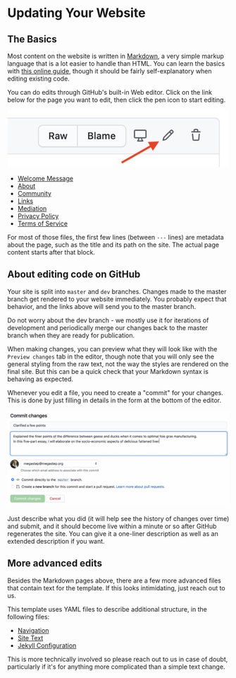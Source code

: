 # Updating Your Website

## The Basics

Most content on the website is written in [Markdown](https://en.wikipedia.org/wiki/Markdown), a very simple markup language that is a lot easier to handle than HTML. 
You can learn the basics with [this online guide](https://www.markdownguide.org/basic-syntax/), though it should be fairly self-explanatory when editing existing code.

You can do edits through GitHub's built-in Web editor. Click on the link below for the page you want to edit, then click the pen icon to start editing.

![Pen](tutorial/edit.jpg)

* [Welcome Message](https://github.com/megastep/adamhillerlaw.com/blob/master/_includes/welcome.md)
* [About](https://github.com/megastep/adamhillerlaw.com/blob/master/about.md)
* [Community](https://github.com/megastep/adamhillerlaw.com/blob/master/community.md)
* [Links](https://github.com/megastep/adamhillerlaw.com/blob/master/links.md)
* [Mediation](https://github.com/megastep/adamhillerlaw.com/blob/master/mediation.md)
* [Privacy Policy](https://github.com/megastep/adamhillerlaw.com/blob/master/privacy.md)
* [Terms of Service](https://github.com/megastep/adamhillerlaw.com/blob/master/terms.md)

For most of those files, the first few lines (between `---` lines) are metadata about the page, such as the title and its path on the site. The actual page content starts after that block.

## About editing code on GitHub

Your site is split into `master` and `dev` branches. Changes made to the master branch get rendered to your website immediately. You probably expect that behavior, and the links above will send you to the master branch.

Do not worry about the dev branch - we mostly use it for iterations of development and periodically merge our changes back to the master branch when they are ready for publication.

When making changes, you can preview what they will look like with the `Preview changes` tab in the editor, though note that you will only see the general styling from the raw text, not the way the styles are rendered on the final site. But this can be a quick check that your Markdown syntax is behaving as expected.

Whenever you edit a file, you need to create a "commit" for your changes. This is done by just filling in details in the form at the bottom of the editor. 

![Pen](tutorial/commit.jpg)

Just describe what you did (it will help see the history of changes over time) and submit, and it should become live within a minute or so after GitHub regenerates the site. You can give it a one-liner description as well as an extended description if you want.

## More advanced edits

Besides the Markdown pages above, there are a few more advanced files that contain text for the template. If this looks intimidating, just reach out to us.

This template uses YAML files to describe additional structure, in the following files:

* [Navigation](https://github.com/megastep/adamhillerlaw.com/blob/master/_data/navigation.yml)
* [Site Text](https://github.com/megastep/adamhillerlaw.com/blob/master/_data/sitetext.yml)
* [Jekyll Configuration](https://github.com/megastep/adamhillerlaw.com/blob/master/_config.yml)

This is more technically involved so please reach out to us in case of doubt, particularly if it's for anything more complicated than a simple text change.

